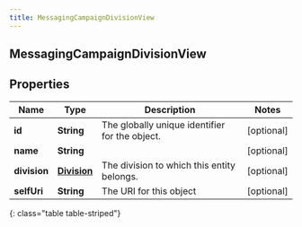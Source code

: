```yaml
---
title: MessagingCampaignDivisionView
---
```


## MessagingCampaignDivisionView

## Properties

| Name         | Type                                             | Description                                    | Notes      |
| ------------ | ------------------------------------------------ | ---------------------------------------------- | ---------- |
| **id**       | <!----><!---->**String**<!---->                  | The globally unique identifier for the object. | [optional] |
| **name**     | <!----><!---->**String**<!---->                  |                                                | [optional] |
| **division** | <!----><!---->[**Division**](Division.md)<!----> | The division to which this entity belongs.     | [optional] |
| **selfUri**  | <!----><!---->**String**<!---->                  | The URI for this object                        | [optional] |

{: class="table table-striped"}
